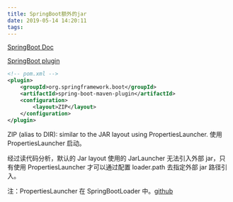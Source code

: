 ```yaml
---
title: SpringBoot额外的jar
date: 2019-05-14 14:20:11
tags:
---
```


[SpringBoot Doc](https://docs.spring.io/spring-boot/docs/current/reference/htmlsingle/#executable-jar-launching)

[SpringBoot plugin](https://docs.spring.io/spring-boot/docs/current/maven-plugin/)

``` xml
<!-- pom.xml -->
<plugin>
    <groupId>org.springframework.boot</groupId>
    <artifactId>spring-boot-maven-plugin</artifactId>
    <configuration>
        <layout>ZIP</layout>
    </configuration>
</plugin>
```

ZIP (alias to DIR): similar to the JAR layout using PropertiesLauncher.
使用 PropertiesLauncher 启动。

经过读代码分析，默认的 Jar layout 使用的 JarLauncher 无法引入外部 jar，只有使用 PropertiesLauncher 才可以通过配置 loader.path 去指定外部 jar 路径引入。

注：PropertiesLauncher 在 SpringBootLoader 中。[github](https://github.com/spring-projects/spring-boot/blob/master/spring-boot-project/spring-boot-tools/spring-boot-loader/src/main/java/org/springframework/boot/loader/PropertiesLauncher.java)